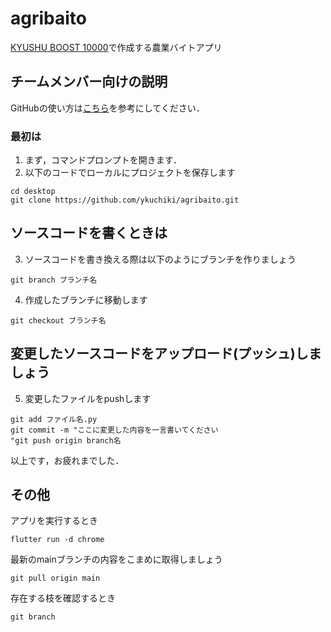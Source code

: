 # agribaito

[KYUSHU BOOST 10000](https://kyushuboost.jp)で作成する農業バイトアプリ

## チームメンバー向けの説明
GitHubの使い方は[こちら](https://qiita.com/nnahito/items/565f8755e70c51532459)を参考にしてください．

### 最初は
1. まず，コマンドプロンプトを開きます．
2. 以下のコードでローカルにプロジェクトを保存します
```
cd desktop
git clone https://github.com/ykuchiki/agribaito.git
```

## ソースコードを書くときは
3. ソースコードを書き換える際は以下のようにブランチを作りましょう
```
git branch ブランチ名
```
4. 作成したブランチに移動します
```
git checkout ブランチ名
```

## 変更したソースコードをアップロード(プッシュ)しましょう
5. 変更したファイルをpushします
```
git add ファイル名.py
git commit -m "ここに変更した内容を一言書いてください
"git push origin branch名
```

以上です，お疲れまでした．

## その他
アプリを実行するとき
```
flutter run -d chrome
```

最新のmainブランチの内容をこまめに取得しましょう
```
git pull origin main
```

存在する枝を確認するとき
```
git branch
```